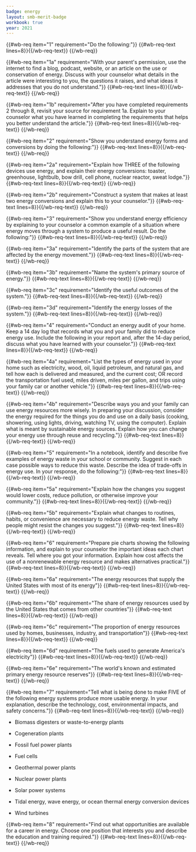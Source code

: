 ```yaml
---
badge: energy
layout: smb-merit-badge
workbook: true
year: 2021
---
```



{{#wb-req item="1" requirement="Do the following:"}}
{{#wb-req-text lines=8}}{{/wb-req-text}}
{{/wb-req}}

{{#wb-req item="1a" requirement="With your parent's permission, use the internet to find a blog, podcast, website, or an article on the use or conservation of energy. Discuss with your counselor what details in the article were interesting to you, the questions it raises, and what ideas it addresses that you do not understand."}}
{{#wb-req-text lines=8}}{{/wb-req-text}}
{{/wb-req}}

{{#wb-req item="1b" requirement="After you have completed requirements 2 through 8, revisit your source for requirement 1a. Explain to your counselor what you have learned in completing the requirements that helps you better understand the article."}}
{{#wb-req-text lines=8}}{{/wb-req-text}}
{{/wb-req}}

{{#wb-req item="2" requirement="Show you understand energy forms and conversions by doing the following:"}}
{{#wb-req-text lines=8}}{{/wb-req-text}}
{{/wb-req}}

{{#wb-req item="2a" requirement="Explain how THREE of the following devices use energy, and explain their energy conversions: toaster, greenhouse, lightbulb, bow drill, cell phone, nuclear reactor, sweat lodge."}}
{{#wb-req-text lines=8}}{{/wb-req-text}}
{{/wb-req}}

{{#wb-req item="2b" requirement="Construct a system that makes at least two energy conversions and explain this to your counselor."}}
{{#wb-req-text lines=8}}{{/wb-req-text}}
{{/wb-req}}

{{#wb-req item="3" requirement="Show you understand energy efficiency by explaining to your counselor a common example of a situation where energy moves through a system to produce a useful result. Do the following:"}}
{{#wb-req-text lines=8}}{{/wb-req-text}}
{{/wb-req}}

{{#wb-req item="3a" requirement="Identify the parts of the system that are affected by the energy movement."}}
{{#wb-req-text lines=8}}{{/wb-req-text}}
{{/wb-req}}

{{#wb-req item="3b" requirement="Name the system's primary source of energy."}}
{{#wb-req-text lines=8}}{{/wb-req-text}}
{{/wb-req}}

{{#wb-req item="3c" requirement="Identify the useful outcomes of the system."}}
{{#wb-req-text lines=8}}{{/wb-req-text}}
{{/wb-req}}

{{#wb-req item="3d" requirement="Identify the energy losses of the system."}}
{{#wb-req-text lines=8}}{{/wb-req-text}}
{{/wb-req}}

{{#wb-req item="4" requirement="Conduct an energy audit of your home. Keep a 14 day log that records what you and your family did to reduce energy use. Include the following in your report and, after the 14-day period, discuss what you have learned with your counselor."}}
{{#wb-req-text lines=8}}{{/wb-req-text}}
{{/wb-req}}

{{#wb-req item="4a" requirement="List the types of energy used in your home such as electricity, wood, oil, liquid petroleum, and natural gas, and tell how each is delivered and measured, and the current cost; OR record the transportation fuel used, miles driven, miles per gallon, and trips using your family car or another vehicle."}}
{{#wb-req-text lines=8}}{{/wb-req-text}}
{{/wb-req}}

{{#wb-req item="4b" requirement="Describe ways you and your family can use energy resources more wisely. In preparing your discussion, consider the energy required for the things you do and use on a daily basis (cooking, showering, using lights, driving, watching TV, using the computer). Explain what is meant by sustainable energy sources. Explain how you can change your energy use through reuse and recycling."}}
{{#wb-req-text lines=8}}{{/wb-req-text}}
{{/wb-req}}

{{#wb-req item="5" requirement="In a notebook, identify and describe five examples of energy waste in your school or community. Suggest in each case possible ways to reduce this waste. Describe the idea of trade-offs in energy use. In your response, do the following:"}}
{{#wb-req-text lines=8}}{{/wb-req-text}}
{{/wb-req}}

{{#wb-req item="5a" requirement="Explain how the changes you suggest would lower costs, reduce pollution, or otherwise improve your community."}}
{{#wb-req-text lines=8}}{{/wb-req-text}}
{{/wb-req}}

{{#wb-req item="5b" requirement="Explain what changes to routines, habits, or convenience are necessary to reduce energy waste. Tell why people might resist the changes you suggest."}}
{{#wb-req-text lines=8}}{{/wb-req-text}}
{{/wb-req}}

{{#wb-req item="6" requirement="Prepare pie charts showing the following information, and explain to your counselor the important ideas each chart reveals. Tell where you got your information. Explain how cost affects the use of a nonrenewable energy resource and makes alternatives practical."}}
{{#wb-req-text lines=8}}{{/wb-req-text}}
{{/wb-req}}

{{#wb-req item="6a" requirement="The energy resources that supply the United States with most of its energy"}}
{{#wb-req-text lines=8}}{{/wb-req-text}}
{{/wb-req}}

{{#wb-req item="6b" requirement="The share of energy resources used by the United States that comes from other countries"}}
{{#wb-req-text lines=8}}{{/wb-req-text}}
{{/wb-req}}

{{#wb-req item="6c" requirement="The proportion of energy resources used by homes, businesses, industry, and transportation"}}
{{#wb-req-text lines=8}}{{/wb-req-text}}
{{/wb-req}}

{{#wb-req item="6d" requirement="The fuels used to generate America's electricity"}}
{{#wb-req-text lines=8}}{{/wb-req-text}}
{{/wb-req}}

{{#wb-req item="6e" requirement="The world's known and estimated primary energy resource reserves"}}
{{#wb-req-text lines=8}}{{/wb-req-text}}
{{/wb-req}}

{{#wb-req item="7" requirement="Tell what is being done to make FIVE of the following energy systems produce more usable energy. In your explanation, describe the technology, cost, environmental impacts, and safety concerns."}}
{{#wb-req-text lines=8}}{{/wb-req-text}}
{{/wb-req}}

* Biomass digesters or waste-to-energy plants

* Cogeneration plants

* Fossil fuel power plants

* Fuel cells

* Geothermal power plants

* Nuclear power plants

* Solar power systems

* Tidal energy, wave energy, or ocean thermal energy conversion devices

* Wind turbines

{{#wb-req item="8" requirement="Find out what opportunities are available for a career in energy. Choose one position that interests you and describe the education and training required."}}
{{#wb-req-text lines=8}}{{/wb-req-text}}
{{/wb-req}}
